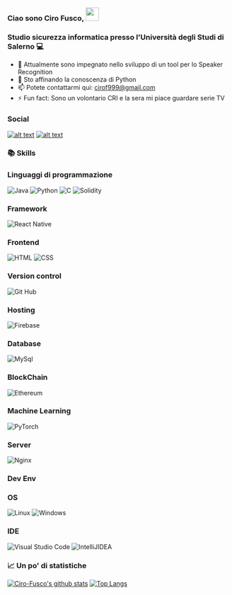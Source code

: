 ### Ciao sono Ciro Fusco, <img src="https://raw.githubusercontent.com/MartinHeinz/MartinHeinz/master/wave.gif" width="30px">
### Studio sicurezza informatica presso l'Università degli Studi di Salerno 💻

- 🔭 Attualmente sono impegnato nello sviluppo di un tool per lo Speaker Recognition
- 🌱 Sto affinando la conoscenza di Python
- 📫 Potete contattarmi qui: cirof999@gmail.com
- ⚡ Fun fact: Sono un volontario CRI e la sera mi piace guardare serie TV
<!--- - 🤔 I’m looking for help with ...) -->
<!--- - 😄 Pronouns: ... -->

### Social
[![alt text][2.1]][2]
[![alt text][3.1]][3]

[2.1]: http://i.imgur.com/P3YfQoD.png (facebook)
[2]: https://www.facebook.com/ciro.fusco.94/
[3.1]: https://imgur.com/qGgpXDt.png (instagram)
[3]: https://www.instagram.com/ciro.fusco/


### 📚 Skills
### Linguaggi di programmazione
![Java](https://img.shields.io/badge/java-%23ED8B00.svg?&style=for-the-badge&logo=java&logoColor=white)
![Python](https://img.shields.io/badge/python%20-%2314354C.svg?&style=for-the-badge&logo=python&logoColor=white)
![C](https://img.shields.io/badge/c%20-%2300599C.svg?&style=for-the-badge&logo=c&logoColor=white)
![Solidity](https://img.shields.io/badge/Solidity-e6e6e6?style=for-the-badge&logo=solidity&logoColor=black)
### Framework
![React Native](https://img.shields.io/badge/react_native%20-%2320232a.svg?&style=for-the-badge&logo=react&logoColor=%2361DAFB)
### Frontend
![HTML](https://img.shields.io/badge/html5%20-%23E34F26.svg?&style=for-the-badge&logo=html5&logoColor=white)
![CSS](https://img.shields.io/badge/css3%20-%231572B6.svg?&style=for-the-badge&logo=css3&logoColor=white)
### Version control
![Git Hub](https://img.shields.io/badge/github%20-%23121011.svg?&style=for-the-badge&logo=github&logoColor=white)
### Hosting
![Firebase](https://img.shields.io/badge/firebase%20-%23039BE5.svg?&style=for-the-badge&logo=firebase)
### Database
![MySql](https://img.shields.io/badge/mysql-%2300f.svg?&style=for-the-badge&logo=mysql&logoColor=white)
### BlockChain
![Ethereum](https://img.shields.io/badge/Ethereum-3C3C3D?style=for-the-badge&logo=Ethereum&logoColor=white)
### Machine Learning
![PyTorch](https://img.shields.io/badge/PyTorch-EE4C2C?style=for-the-badge&logo=PyTorch&logoColor=white)
### Server
![Nginx](https://img.shields.io/badge/nginx-%23009639.svg?style=for-the-badge&logo=nginx&logoColor=white)


### Dev Env
### OS
![Linux](https://img.shields.io/badge/Linux-FCC624?style=for-the-badge&logo=linux&logoColor=black)
![Windows](https://img.shields.io/badge/Windows-0078D6?style=for-the-badge&logo=windows&logoColor=white)
### IDE
![Visual Studio Code](https://img.shields.io/badge/Visual_Studio_Code-0078D4?style=for-the-badge&logo=visual%20studio%20code&logoColor=white)
![IntelliJIDEA](https://img.shields.io/badge/IntelliJIDEA-000000.svg?style=for-the-badge&logo=intellij-idea&logoColor=white)




### 📈 Un po' di statistiche
[![Ciro-Fusco's github stats](https://github-readme-stats.vercel.app/api?username=Ciro-Fusco&theme=chartreuse-dark)](https://github.com/anuraghazra/github-readme-stats)
[![Top Langs](https://github-readme-stats.vercel.app/api/top-langs/?username=Ciro-Fusco&theme=chartreuse-dark)](https://github.com/anuraghazra/github-readme-stats)
